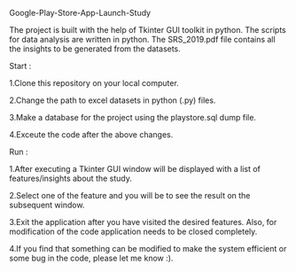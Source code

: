 Google-Play-Store-App-Launch-Study


The project is built with the help of Tkinter GUI toolkit in python. The scripts for data analysis are written in python.
The SRS_2019.pdf file contains all the insights to be generated from the datasets.

Start :

1.Clone this repository on your local computer.

2.Change the path to excel datasets in python (.py) files.

3.Make a database for the project using the playstore.sql dump file.

4.Exceute the code after the above changes.


Run :

1.After executing a Tkinter GUI window will be displayed with a list of features/insights about the study.

2.Select one of the feature and you will be to see the result on the subsequent window.

3.Exit the application after you have visited the desired features. Also, for modification of the code application 
needs to be closed completely.

4.If you find that something can be modified to make the system efficient or some bug in the code, please let me know :).
